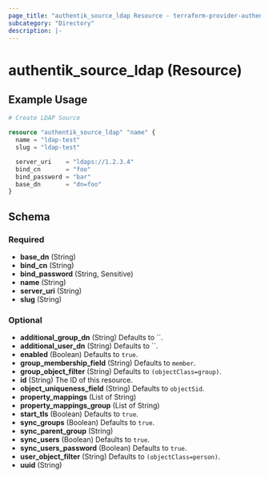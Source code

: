 ```yaml
---
page_title: "authentik_source_ldap Resource - terraform-provider-authentik"
subcategory: "Directory"
description: |-
---
```


# authentik_source_ldap (Resource)

## Example Usage

```terraform
# Create LDAP Source

resource "authentik_source_ldap" "name" {
  name = "ldap-test"
  slug = "ldap-test"

  server_uri    = "ldaps://1.2.3.4"
  bind_cn       = "foo"
  bind_password = "bar"
  base_dn       = "dn=foo"
}
```

<!-- schema generated by tfplugindocs -->
## Schema

### Required

- **base_dn** (String)
- **bind_cn** (String)
- **bind_password** (String, Sensitive)
- **name** (String)
- **server_uri** (String)
- **slug** (String)

### Optional

- **additional_group_dn** (String) Defaults to ``.
- **additional_user_dn** (String) Defaults to ``.
- **enabled** (Boolean) Defaults to `true`.
- **group_membership_field** (String) Defaults to `member`.
- **group_object_filter** (String) Defaults to `(objectClass=group)`.
- **id** (String) The ID of this resource.
- **object_uniqueness_field** (String) Defaults to `objectSid`.
- **property_mappings** (List of String)
- **property_mappings_group** (List of String)
- **start_tls** (Boolean) Defaults to `true`.
- **sync_groups** (Boolean) Defaults to `true`.
- **sync_parent_group** (String)
- **sync_users** (Boolean) Defaults to `true`.
- **sync_users_password** (Boolean) Defaults to `true`.
- **user_object_filter** (String) Defaults to `(objectClass=person)`.
- **uuid** (String)
